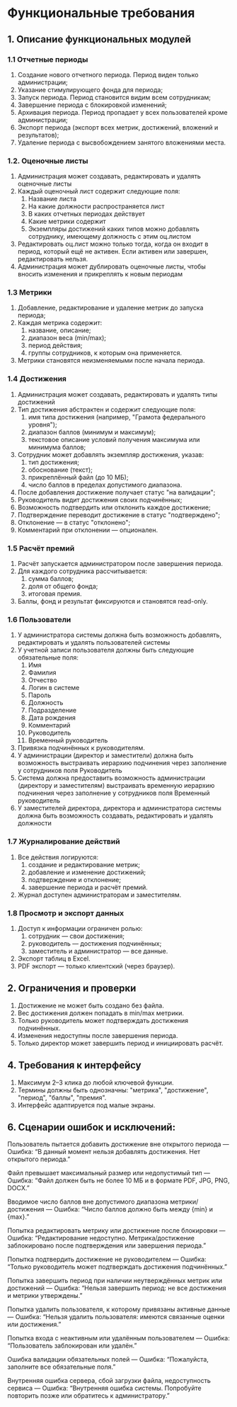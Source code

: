 # Функциональные требования

## 1. Описание функциональных модулей

### 1.1 Отчетные периоды
1. Создание нового отчетного периода. Период виден только администрации;
2. Указание стимулирующего фонда для периода;
3. Запуск периода. Период становится видим всем сотрудникам;
4. Завершение периода с блокировкой изменений;
5. Архивация периода. Период пропадает у всех пользователей кроме администрации;
6. Экспорт периода (экспорт всех метрик, достижений, вложений и результатов);
7. Удаление периода с высвобождением занятого вложениями места.

### 1.2. Оценочные листы
1. Администрация может создавать, редактировать и удалять оценочные листы
2. Каждый оценочный лист содержит следующие поля:
   1. Название листа
   2. На какие должности распространяется лист
   3. В каких отчетных периодах действует
   4. Какие метрики содержит
   5. Экземпляры достижений каких типов можно добавлять сотруднику, имеющему должность с этим оц.листом
3. Редактировать оц.лист можно только тогда, когда он входит в период, который ещё не активен. Если активен или завершен, редактировать нельзя.
4. Администрация может дублировать оценочные листы, чтобы вносить изменения и прикреплять к новым периодам

### 1.3 Метрики
1. Добавление, редактирование и удаление метрик до запуска периода;
2. Каждая метрика содержит:
   1. название, описание;
   2. диапазон веса (min/max);
   3. период действия;
   4. группы сотрудников, к которым она применяется.
3. Метрики становятся неизменяемыми после начала периода.

### 1.4 Достижения
1. Администрация может создавать, редактировать и удалять типы достижений
2. Тип достижения абстрактен и содержит следующие поля:
   1. имя типа достижения (например, "Грамота федерального уровня");
   2. диапазон баллов (минимум и максимум);
   3. текстовое описание условий получения максимума или минимума баллов;
3. Сотрудник может добавлять экземпляр достижения, указав:
   1. тип достижения;
   2. обоснование (текст);
   3. прикреплённый файл (до 10 МБ);
   4. число баллов в пределах допустимого диапазона.
4. После добавления достижение получает статус "на валидации";
5. Руководитель видит достижения своих подчинённых;
6. Возможность подтвердить или отклонить каждое достижение;
7. Подтверждение переводит достижение в статус "подтверждено";
8. Отклонение — в статус "отклонено";
9. Комментарий при отклонении — опционален.

### 1.5 Расчёт премий
1. Расчёт запускается администратором после завершения периода.
2. Для каждого сотрудника рассчитывается:
   1. сумма баллов;
   2. доля от общего фонда;
   3. итоговая премия.
3. Баллы, фонд и результат фиксируются и становятся read-only.

### 1.6 Пользователи
1. У администратора системы должна быть возможность добавлять, редактировать и удалять пользователей системы
2. У учетной записи пользователя должны быть следующие обязательные поля:
   1. Имя
   2. Фамилия
   3. Отчество
   4. Логин в системе
   5. Пароль
   6. Должность
   7. Подразделение
   8. Дата рождения
   9. Комментарий
   10. Руководитель
   11. Временный руководитель
3. Привязка подчинённых к руководителям.
4. У администрации (директор и заместители) должна быть возможность выстраивать иерархию подчинения через заполнение у сотрудников поля Руководитель
5. Система должна предоставить возможность администрации (директору и заместителям) выстраивать временную иерархию подчинения через заполнение у сотрудников поля Временный руководитель
6. У заместителей директора, директора и администратора системы должна быть возможность создавать, редактировать и удалять должности

### 1.7 Журналирование действий
1. Все действия логируются:
   1. создание и редактирование метрик;
   2. добавление и изменение достижений;
   3. подтверждение и отклонение;
   4. завершение периода и расчёт премий.
2. Журнал доступен администраторам и заместителям.

### 1.8 Просмотр и экспорт данных
1. Доступ к информации ограничен ролью:
   1. сотрудник — свои достижения;
   2. руководитель — достижения подчинённых;
   3. заместитель и администратор — все данные.
2. Экспорт таблиц в Excel.
3. PDF экспорт — только клиентский (через браузер).


## 2. Ограничения и проверки
1. Достижение не может быть создано без файла.
2. Вес достижения должен попадать в min/max метрики.
3. Только руководитель может подтверждать достижения подчинённых.
4. Изменения недоступны после завершения периода.
5. Только директор может завершить период и инициировать расчёт.

## 4. Требования к интерфейсу

1. Максимум 2–3 клика до любой ключевой функции.
2. Термины должны быть однозначны: "метрика", "достижение", "период", "баллы", "премия".
3. Интерфейс адаптируется под малые экраны.

## 6. Сценарии ошибок и исключений: 

Пользователь пытается добавить достижение вне открытого периода
— Ошибка: “В данный момент нельзя добавлять достижения. Нет открытого периода.”

Файл превышает максимальный размер или недопустимый тип
— Ошибка: “Файл должен быть не более 10 МБ и в формате PDF, JPG, PNG, DOCX.”

Вводимое число баллов вне допустимого диапазона метрики/достижения
— Ошибка: “Число баллов должно быть между {min} и {max}.”

Попытка редактировать метрику или достижение после блокировки
— Ошибка: “Редактирование недоступно. Метрика/достижение заблокировано после подтверждения или завершения периода.”

Попытка подтвердить достижение не руководителем
— Ошибка: “Только руководитель может подтверждать достижения подчинённых.”

Попытка завершить период при наличии неутверждённых метрик или достижений
— Ошибка: “Нельзя завершить период: не все достижения и метрики утверждены.”

Попытка удалить пользователя, к которому привязаны активные данные
— Ошибка: “Нельзя удалить пользователя: имеются связанные оценки или достижения.”

Попытка входа с неактивным или удалённым пользователем
— Ошибка: “Пользователь заблокирован или удалён.”

Ошибка валидации обязательных полей
— Ошибка: “Пожалуйста, заполните все обязательные поля.”

Внутренняя ошибка сервера, сбой загрузки файла, недоступность сервиса
— Ошибка: “Внутренняя ошибка системы. Попробуйте повторить позже или обратитесь к администратору.”